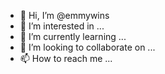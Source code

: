 - 👋 Hi, I’m @emmywins
- 👀 I’m interested in ...
- 🌱 I’m currently learning ...
- 💞️ I’m looking to collaborate on ...
- 📫 How to reach me ...

<!---
emmywins/emmywins is a ✨ special ✨ repository because its `README.md` (this file) appears on your GitHub profile.
You can click the Preview link to take a look at your changes.
--->
